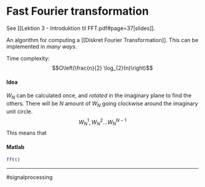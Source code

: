 # Fast Fourier transformation
See [[Lektion 3 - Introduktion til FFT.pdf#page=37|slides]].

An algorithm for computing a [[Diskret Fourier Transformation]]. This can be implemented in *many ways*.

Time complexity:
$$O\left(\frac{n}{2} \log_{2}(n)\right)$$

#### Idea
$W_N$ can be calculated once, and *rotated* in the imaginary plane to find the others. There will be $N$ amount of $W_N$ going clockwise around the imaginary unit circle.
$$W_{N}^{1}, W_{N}^{2} \dots W_{N}^{N-1}$$
This means that

#### Matlab
```matlab
fft()
```


---
#signalprocessing